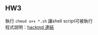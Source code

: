 ## HW3
執行 ```chmod u+x *.sh``` 讓shell script可被執行  
程式說明：[hackmd 連結](https://hackmd.io/@KJay/OS_HW3)
